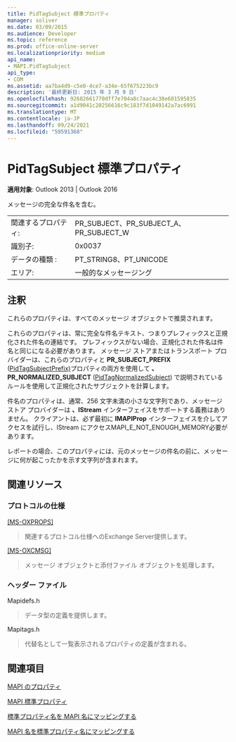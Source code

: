 ```yaml
---
title: PidTagSubject 標準プロパティ
manager: soliver
ms.date: 03/09/2015
ms.audience: Developer
ms.topic: reference
ms.prod: office-online-server
ms.localizationpriority: medium
api_name:
- MAPI.PidTagSubject
api_type:
- COM
ms.assetid: aa7ba4d9-c5e0-4ce7-a34e-65f675223bc9
description: '最終更新日: 2015 年 3 月 9 日'
ms.openlocfilehash: 92682661770dff7e704a8c7aac4c38e601595835
ms.sourcegitcommit: a1d9041c20256616c9c183f7d1049142a7ac6991
ms.translationtype: MT
ms.contentlocale: ja-JP
ms.lasthandoff: 09/24/2021
ms.locfileid: "59591368"
---
```

# <a name="pidtagsubject-canonical-property"></a>PidTagSubject 標準プロパティ

  
  
**適用対象**: Outlook 2013 | Outlook 2016 
  
メッセージの完全な件名を含む。
  
|||
|:-----|:-----|
|関連するプロパティ:  <br/> |PR_SUBJECT、PR_SUBJECT_A、PR_SUBJECT_W  <br/> |
|識別子:  <br/> |0x0037  <br/> |
|データの種類 :   <br/> |PT_STRING8、PT_UNICODE  <br/> |
|エリア:  <br/> |一般的なメッセージング  <br/> |
   
## <a name="remarks"></a>注釈

これらのプロパティは、すべてのメッセージ オブジェクトで推奨されます。 
  
これらのプロパティは、常に完全な件名テキスト、つまりプレフィックスと正規化された件名の連結です。 プレフィックスがない場合、正規化された件名は件名と同じになる必要があります。 メッセージ ストアまたはトランスポート プロバイダーは、これらのプロパティと **PR_SUBJECT_PREFIX** ([PidTagSubjectPrefix)](pidtagsubjectprefix-canonical-property.md)プロパティの両方を使用して **、PR_NORMALIZED_SUBJECT** ([PidTagNormalizedSubject](pidtagnormalizedsubject-canonical-property.md)) で説明されているルールを使用して正規化されたサブジェクトを計算します。
  
件名のプロパティは、通常、256 文字未満の小さな文字列であり、メッセージ ストア プロバイダーは **、IStream** インターフェイスをサポートする義務はありません。 クライアントは、必ず最初に **IMAPIProp** インターフェイスを介してアクセスを試行し、IStream にアクセスMAPI_E_NOT_ENOUGH_MEMORY必要があります。   
  
レポートの場合、このプロパティには、元のメッセージの件名の前に、メッセージに何が起こったかを示す文字列が含まれます。
  
## <a name="related-resources"></a>関連リソース

### <a name="protocol-specifications"></a>プロトコルの仕様

[[MS-OXPROPS]](https://msdn.microsoft.com/library/f6ab1613-aefe-447d-a49c-18217230b148%28Office.15%29.aspx)
  
> 関連するプロトコル仕様へのExchange Server提供します。
    
[[MS-OXCMSG]](https://msdn.microsoft.com/library/7fd7ec40-deec-4c06-9493-1bc06b349682%28Office.15%29.aspx)
  
> メッセージ オブジェクトと添付ファイル オブジェクトを処理します。
    
### <a name="header-files"></a>ヘッダー ファイル

Mapidefs.h
  
> データ型の定義を提供します。
    
Mapitags.h
  
> 代替名として一覧表示されるプロパティの定義が含まれる。
    
## <a name="see-also"></a>関連項目



[MAPI のプロパティ](mapi-properties.md)
  
[MAPI 標準プロパティ](mapi-canonical-properties.md)
  
[標準プロパティ名を MAPI 名にマッピングする](mapping-canonical-property-names-to-mapi-names.md)
  
[MAPI 名を標準プロパティ名にマッピングする](mapping-mapi-names-to-canonical-property-names.md)

